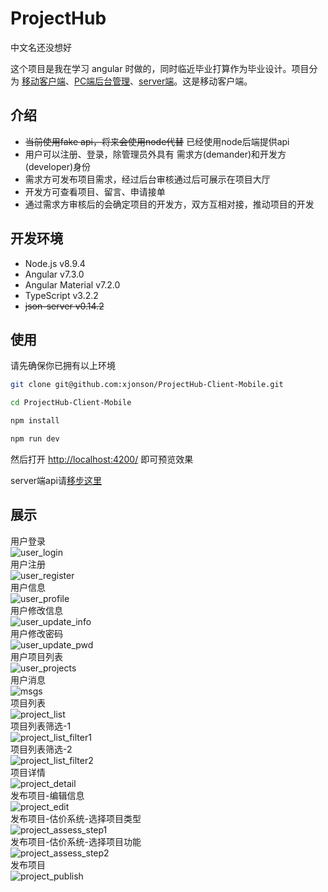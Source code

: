 # ProjectHub

中文名还没想好

这个项目是我在学习 angular 时做的，同时临近毕业打算作为毕业设计。项目分为 [移动客户端](https://github.com/xjonson/ProjectHub-Client-Mobile)、[PC端后台管理](https://github.com/xjonson/ProjectHub-Admin)、[server端](https://github.com/xjonson/ProjectHub-BackEnd)。这是移动客户端。

## 介绍

- ~~当前使用fake api，将来会使用node代替~~ 已经使用node后端提供api
- 用户可以注册、登录，除管理员外具有 需求方(demander)和开发方(developer)身份
- 需求方可发布项目需求，经过后台审核通过后可展示在项目大厅
- 开发方可查看项目、留言、申请接单
- 通过需求方审核后的会确定项目的开发方，双方互相对接，推动项目的开发


## 开发环境

- Node.js v8.9.4
- Angular v7.3.0
- Angular Material v7.2.0
- TypeScript v3.2.2
- ~~json-server v0.14.2~~


## 使用

请先确保你已拥有以上环境

```bash
git clone git@github.com:xjonson/ProjectHub-Client-Mobile.git
```

```bash
cd ProjectHub-Client-Mobile

npm install

npm run dev
```

然后打开 [http://localhost:4200/](http://localhost:4200/) 即可预览效果

server端api请[移步这里](https://github.com/xjonson/ProjectHub-BackEnd)

## 展示

用户登录
<br>
![user_login](./screenshots/user_login.png)
<br>
用户注册
<br>
![user_register](./screenshots/user_register.png)
<br>
用户信息
<br>
![user_profile](./screenshots/user_profile.png)
<br>
用户修改信息
<br>
![user_update_info](./screenshots/user_update_info.png)
<br>
用户修改密码
<br>
![user_update_pwd](./screenshots/user_update_pwd.png)
<br>
用户项目列表
<br>
![user_projects](./screenshots/user_projects.png)
<br>
用户消息
<br>
![msgs](./screenshots/msgs.png)
<br>
项目列表
<br>
![project_list](./screenshots/project_list.png)
<br>
项目列表筛选-1
<br>
![project_list_filter1](./screenshots/project_list_filter1.png)
<br>
项目列表筛选-2
<br>
![project_list_filter2](./screenshots/project_list_filter2.png)
<br>
项目详情
<br>
![project_detail](./screenshots/project_detail.png)
<br>
发布项目-编辑信息
<br>
![project_edit](./screenshots/project_edit.png)
<br>
发布项目-估价系统-选择项目类型
<br>
![project_assess_step1](./screenshots/project_assess_step1.png)
<br>
发布项目-估价系统-选择项目功能
<br>
![project_assess_step2](./screenshots/project_assess_step2.png)
<br>
发布项目
<br>
![project_publish](./screenshots/project_publish.png)
<br>